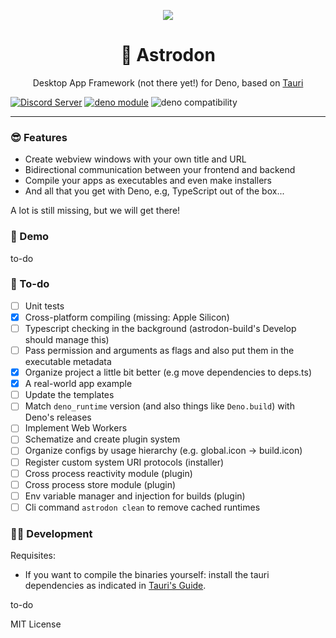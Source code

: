 <p align="center">
	<img align="center" src="https://avatars.githubusercontent.com/u/97196209?s=200&v=4"  />
	<br>
    <h1 align="center">🦕 Astrodon  </h1>
    <p align="center">Desktop App Framework (not there yet!) for Deno, based on <a href="https://tauri.studio/">Tauri</a></p>
</p>

[![Discord Server](https://discordapp.com/api/guilds/928673465882513430/widget.png)](https://discord.gg/adYYqHHDBA)
[![deno module](https://shield.deno.dev/x/astrodon)](https://deno.land/x/astrodon)
![deno compatibility](https://shield.deno.dev/deno/^1.17)

---

### 😎 Features

- Create webview windows with your own title and URL
- Bidirectional communication between your frontend and backend
- Compile your apps as executables and even make installers
- And all that you get with Deno, e.g, TypeScript out of the box...

A lot is still missing, but we will get there!

### 🎁 Demo

to-do

### 📜 To-do

- [ ] Unit tests
- [x] Cross-platform compiling (missing: Apple Silicon)
- [ ] Typescript checking in the background (astrodon-build's Develop should manage this)
- [ ] Pass permission and arguments as flags and also put them in the executable metadata
- [x] Organize project a little bit better (e.g move dependencies to deps.ts)
- [x] A real-world app example
- [ ] Update the templates
- [ ] Match `deno_runtime` version (and also things like `Deno.build`) with Deno's releases
- [ ] Implement Web Workers
- [ ] Schematize and create plugin system
- [ ] Organize configs by usage hierarchy (e.g. global.icon -> build.icon)
- [ ] Register custom system URI protocols (installer)
- [ ] Cross process reactivity module (plugin)
- [ ] Cross process store module (plugin)
- [ ] Env variable manager and injection for builds (plugin)
- [ ] Cli command `astrodon clean` to remove cached runtimes 

### 👩‍💻 Development

Requisites:

- If you want to compile the binaries yourself: install the tauri dependencies
  as indicated in
  [Tauri's Guide](https://tauri.studio/en/docs/getting-started/intro).

to-do

MIT License
